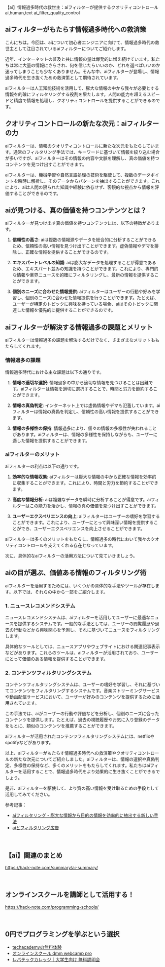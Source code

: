 【ai】情報過多時代の救世主：aiフィルターが提供するクオリティコントロール
ai,human,text
ai_filter_quality_control

## aiフィルターがもたらす情報過多時代への救済策

こんにちは。今回は、aiについて初心者エンジニアに向けて、情報過多時代の救世主として注目されているaiフィルターについてご紹介します。

近年、インターネットの普及と共に情報の量は爆発的に増え続けています。私たちは常に大量の情報にさらされ、何を信じたらいいのか、どれを選べばいいのか迷ってしまうことも少なくありません。そんな中、aiフィルターが登場し、情報過多時代を生き抜くための救済策として期待されています。

aiフィルターは人工知能技術を活用して、膨大な情報の中から我々が必要とする情報を的確にフィルタリングする役割を果たします。人間の能力を超えるスピードと精度で情報を処理し、クオリティコントロールを提供することができるのです。

## クオリティコントロールの新たな次元：aiフィルターの力

aiフィルターは、情報のクオリティコントロールに新たな次元をもたらしています。通常のフィルタリング手法では、キーワードに基づいて情報を絞り込む場合が多いですが、aiフィルターはその情報の内容や文脈を理解し、真の価値を持つコンテンツを見つけ出すことができます。

aiフィルターは、機械学習や自然言語処理の技術を駆使して、複数のデータポイントを瞬時に解析し、そのデータからパターンを抽出することができます。これにより、aiは人間の限られた知識や経験に依存せず、客観的な視点から情報を評価することができるのです。

## aiが見つける、真の価値を持つコンテンツとは？

aiフィルターが見つけ出す真の価値を持つコンテンツには、以下の特徴があります。

1. **信頼性の高さ**: aiは複数の情報源やデータを総合的に分析することができるため、信頼性の高い情報を見つけ出すことができます。虚偽情報やデマを排除し、正確な情報を提供することができるのです。

2. **エキスパートレベルの知識**: aiは膨大なデータを処理することが得意であるため、エキスパート並みの知識を持つことができます。これにより、専門的な情報や業界ニュースを的確にフィルタリングし、最新の情報を提供することができます。

3. **個別のニーズに合わせた情報提供**: aiフィルターはユーザーの行動や好みを学習し、個別のニーズに合わせた情報提供を行うことができます。たとえば、ユーザーが特定のトピックに興味を持っている場合、aiはそのトピックに関連した情報を優先的に提供することができるのです。

## aiフィルターが解決する情報過多の課題とメリット

aiフィルターは情報過多の課題を解決するだけでなく、さまざまなメリットももたらしてくれます。

### 情報過多の課題

情報過多時代における主な課題は以下の通りです。

1. **情報の適切な選択**: 情報過多の中から適切な情報を見つけることは困難です。aiフィルターは情報を適切に選択することで、時間と労力を節約することができます。

2. **情報の真偽判定**: インターネット上では虚偽情報やデマも氾濫しています。aiフィルターは情報の真偽を判定し、信頼性の高い情報を提供することができます。

3. **情報の多様性の保持**: 情報過多により、個々の情報の多様性が失われることがあります。aiフィルターは、情報の多様性を保持しながらも、ユーザーに適した情報を提供することができます。

### aiフィルターのメリット

aiフィルターの利点は以下の通りです。

1. **効率的な情報収集**: aiフィルターは膨大な情報の中から正確な情報を効率的に収集することができます。これにより、時間と労力を節約することができます。

2. **高度な情報分析**: aiは複雑なデータを瞬時に分析することが得意です。aiフィルターはこの能力を活かし、情報の真の価値を見つけ出すことができます。

3. **ユーザーエクスペリエンスの向上**: aiフィルターはユーザーの嗜好を学習することができます。これにより、ユーザーにとって興味深い情報を提供することができ、ユーザーエクスペリエンスを向上させることができます。

aiフィルターは多くのメリットをもたらし、情報過多の時代において我々のクオリティコントロールを支えてくれる存在となっています。

次に、具体的なaiフィルターの活用方法について見ていきましょう。

## aiの目が選ぶ、価値ある情報のフィルタリング術

aiフィルターを活用するためには、いくつかの具体的な手法やツールが存在します。以下では、それらの中から一部をご紹介します。

### 1. ニュースレコメンドシステム

ニュースレコメンドシステムは、aiフィルターを活用してユーザーに最適なニュースを提供するシステムです。一般的な手法としては、ユーザーの閲覧履歴や過去の行動などから興味関心を予測し、それに基づいてニュースをフィルタリングします。

具体的なツールとしては、ニュースアプリやウェブサイトにおける関連記事表示などがあります。これらのツールは、aiフィルターが活用されており、ユーザーにとって価値のある情報を提供することができます。

### 2. コンテンツフィルタリングシステム

コンテンツフィルタリングシステムは、ユーザーの嗜好を学習し、それに基づいてコンテンツをフィルタリングするシステムです。音楽ストリーミングサービスや動画配信サービスにおいて、ユーザーが好みのコンテンツを提供するために活用されています。

この手法では、aiがユーザーの行動や評価などを分析し、個別のニーズに合ったコンテンツを提供します。たとえば、過去の視聴履歴やお気に入り登録のデータをもとに、類似のコンテンツを推薦することができます。

aiフィルターが活用されたコンテンツフィルタリングシステムには、netflixやspotifyなどがあります。

以上、aiフィルターがもたらす情報過多時代への救済策やクオリティコントロールの新たな次元についてご紹介しました。aiフィルターは、情報の選択や真偽判定、多様性の保持など、多くのメリットをもたらしてくれます。私たちはaiフィルターを活用することで、情報過多時代をより効果的に生き抜くことができるでしょう。

是非、aiフィルターを駆使して、より質の高い情報を受け取るための手段として活用してみてください。

参考記事：
- [aiフィルタリング - 膨大な情報から目的の情報を効率的に抽出する新しい手法](https://www.ai-shift.co.jp/service/solution/filtering/)
- [aiとフィルタリング広告](https://www.kao-jane.com/technology/ai%e3%81%a8%e3%83%95%e3%82%a3%e3%83%ab%e3%82%bf%e3%83%aa%e3%83%b3%e3%82%b0%e5%ba%83%e5%91%8a/)

　

## 【ai】関連のまとめ
https://hack-note.com/summary/ai-summary/

　

## オンラインスクールを講師として活用する！
https://hack-note.com/programming-schools/

　

## 0円でプログラミングを学ぶという選択
- [techacademyの無料体験](//af.moshimo.com/af/c/click?a_id=2612475&amp;p_id=1555&amp;pc_id=2816&amp;pl_id=22706&amp;url=https%3a%2f%2ftechacademy.jp%2fhtmlcss-trial%3futm_source%3dmoshimo%26utm_medium%3daffiliate%26utm_campaign%3dtextad)
- [オンラインスクール dmm webcamp pro](//af.moshimo.com/af/c/click?a_id=2612482&amp;p_id=1363&amp;pc_id=2297&amp;pl_id=39999&amp;guid=on)
- [レバテックカレッジ｜大学生向け 無料説明会](//af.moshimo.com/af/c/click?a_id=4071793&p_id=3198&pc_id=7488&pl_id=41848)

